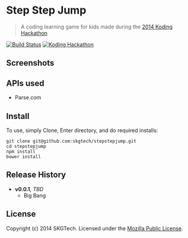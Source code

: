 # Step Step Jump

> A coding learning game for kids made during the [2014 Koding Hackathon](https://koding.com/Hackathon)

[![Build Status](https://secure.travis-ci.org/skgtech/stepstepjump.png?branch=master)](http://travis-ci.org/skgtech/stepstepjump)
[![Koding Hackathon](https://raw.githubusercontent.com/koding/hackathon.submit/master/images/badge.png?raw=true "Koding Hackathon")](https://koding.com/Hackathon)

## Screenshots

## APIs used

* Parse.com

## Install

To use, simply Clone, Enter directory, and do required installs:

```shell
git clone git@github.com:skgtech/stepstepjump.git
cd stepstepjump
npm install
bower install
```

## Release History

- **v0.0.1**, *TBD*
    - Big Bang

## License

Copyright (c) 2014 SKGTech. Licensed under the [Mozilla Public License](LICENSE).
